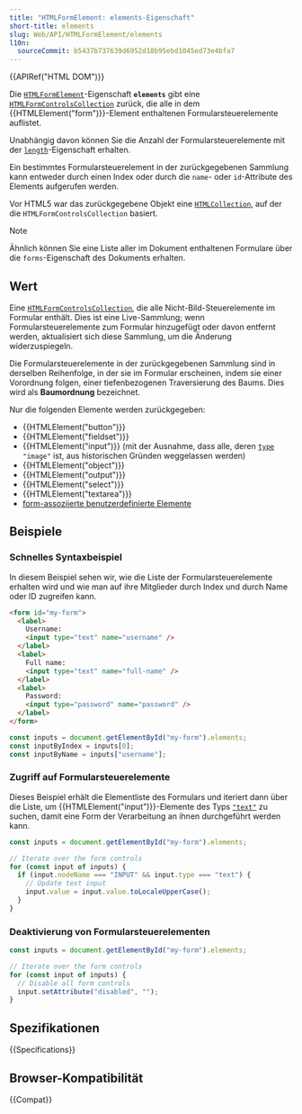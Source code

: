 ```yaml
---
title: "HTMLFormElement: elements-Eigenschaft"
short-title: elements
slug: Web/API/HTMLFormElement/elements
l10n:
  sourceCommit: b5437b737639d6952d18b95ebd1045ed73e4bfa7
---
```


{{APIRef("HTML DOM")}}

Die [`HTMLFormElement`](/de/docs/Web/API/HTMLFormElement)-Eigenschaft **`elements`** gibt eine [`HTMLFormControlsCollection`](/de/docs/Web/API/HTMLFormControlsCollection) zurück, die alle in dem {{HTMLElement("form")}}-Element enthaltenen Formularsteuerelemente auflistet.

Unabhängig davon können Sie die Anzahl der Formularsteuerelemente mit der [`length`](/de/docs/Web/API/HTMLFormElement/length)-Eigenschaft erhalten.

Ein bestimmtes Formularsteuerelement in der zurückgegebenen Sammlung kann entweder durch einen Index oder durch die `name`- oder `id`-Attribute des Elements aufgerufen werden.

Vor HTML5 war das zurückgegebene Objekt eine [`HTMLCollection`](/de/docs/Web/API/HTMLCollection), auf der die `HTMLFormControlsCollection` basiert.

> [!NOTE]
> Ähnlich können Sie eine Liste aller im Dokument enthaltenen Formulare über die `forms`-Eigenschaft des Dokuments erhalten.

## Wert

Eine [`HTMLFormControlsCollection`](/de/docs/Web/API/HTMLFormControlsCollection), die alle Nicht-Bild-Steuerelemente im Formular enthält. Dies ist eine Live-Sammlung; wenn Formularsteuerelemente zum Formular hinzugefügt oder davon entfernt werden, aktualisiert sich diese Sammlung, um die Änderung widerzuspiegeln.

Die Formularsteuerelemente in der zurückgegebenen Sammlung sind in derselben Reihenfolge, in der sie im Formular erscheinen, indem sie einer Vorordnung folgen, einer tiefenbezogenen Traversierung des Baums. Dies wird als **Baumordnung** bezeichnet.

Nur die folgenden Elemente werden zurückgegeben:

- {{HTMLElement("button")}}
- {{HTMLElement("fieldset")}}
- {{HTMLElement("input")}} (mit der Ausnahme, dass alle, deren [`type`](/de/docs/Web/HTML/Reference/Elements/input#type) `"image"` ist, aus historischen Gründen weggelassen werden)
- {{HTMLElement("object")}}
- {{HTMLElement("output")}}
- {{HTMLElement("select")}}
- {{HTMLElement("textarea")}}
- [form-assoziierte benutzerdefinierte Elemente](https://html.spec.whatwg.org/multipage/custom-elements.html#form-associated-custom-element)

## Beispiele

### Schnelles Syntaxbeispiel

In diesem Beispiel sehen wir, wie die Liste der Formularsteuerelemente erhalten wird und wie man auf ihre Mitglieder durch Index und durch Name oder ID zugreifen kann.

```html
<form id="my-form">
  <label>
    Username:
    <input type="text" name="username" />
  </label>
  <label>
    Full name:
    <input type="text" name="full-name" />
  </label>
  <label>
    Password:
    <input type="password" name="password" />
  </label>
</form>
```

```js
const inputs = document.getElementById("my-form").elements;
const inputByIndex = inputs[0];
const inputByName = inputs["username"];
```

### Zugriff auf Formularsteuerelemente

Dieses Beispiel erhält die Elementliste des Formulars und iteriert dann über die Liste, um {{HTMLElement("input")}}-Elemente des Typs [`"text"`](/de/docs/Web/HTML/Reference/Elements/input/text) zu suchen, damit eine Form der Verarbeitung an ihnen durchgeführt werden kann.

```js
const inputs = document.getElementById("my-form").elements;

// Iterate over the form controls
for (const input of inputs) {
  if (input.nodeName === "INPUT" && input.type === "text") {
    // Update text input
    input.value = input.value.toLocaleUpperCase();
  }
}
```

### Deaktivierung von Formularsteuerelementen

```js
const inputs = document.getElementById("my-form").elements;

// Iterate over the form controls
for (const input of inputs) {
  // Disable all form controls
  input.setAttribute("disabled", "");
}
```

## Spezifikationen

{{Specifications}}

## Browser-Kompatibilität

{{Compat}}
